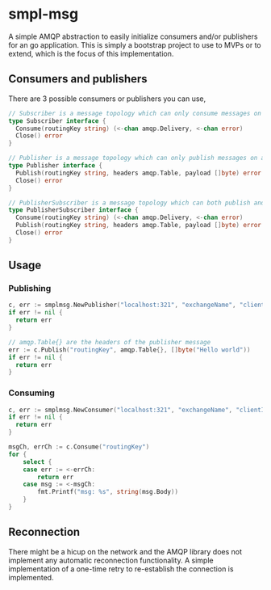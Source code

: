 # smpl-msg
A simple AMQP abstraction to easily initialize consumers and/or publishers for an go application. This is simply a bootstrap project to use to MVPs or to extend, which is the focus of this implementation.

## Consumers and publishers
There are 3 possible consumers or publishers you can use,

```go
// Subscriber is a message topology which can only consume messages on a given route
type Subscriber interface {
  Consume(routingKey string) (<-chan amqp.Delivery, <-chan error)
  Close() error
}

// Publisher is a message topology which can only publish messages on a given route
type Publisher interface {
  Publish(routingKey string, headers amqp.Table, payload []byte) error
  Close() error
}

// PublisherSubscriber is a message topology which can both publish and consume messages on a given route
type PublisherSubscriber interface {
  Consume(routingKey string) (<-chan amqp.Delivery, <-chan error)
  Publish(routingKey string, headers amqp.Table, payload []byte) error
  Close() error
}
```

## Usage
### Publishing

```go
c, err := smplmsg.NewPublisher("localhost:321", "exchangeName", "clientID", SetContentType("application/json"))
if err != nil {
  return err
}

// amqp.Table{} are the headers of the publisher message
err := c.Publish("routingKey", amqp.Table{}, []byte("Hello world"))
if err != nil {
  return err
}

```

### Consuming
```go
c, err := smplmsg.NewConsumer("localhost:321", "exchangeName", "clientID")
if err != nil {
  return err
}

msgCh, errCh := c.Consume("routingKey")
for {
    select {
    case err := <-errCh:
        return err
    case msg := <-msgCh:
        fmt.Printf("msg: %s", string(msg.Body))
    }
}
```

## Reconnection
There might be a hicup on the network and the AMQP library does not implement any automatic reconnection functionality. A simple implementation of a one-time retry to re-establish the connection is implemented.
